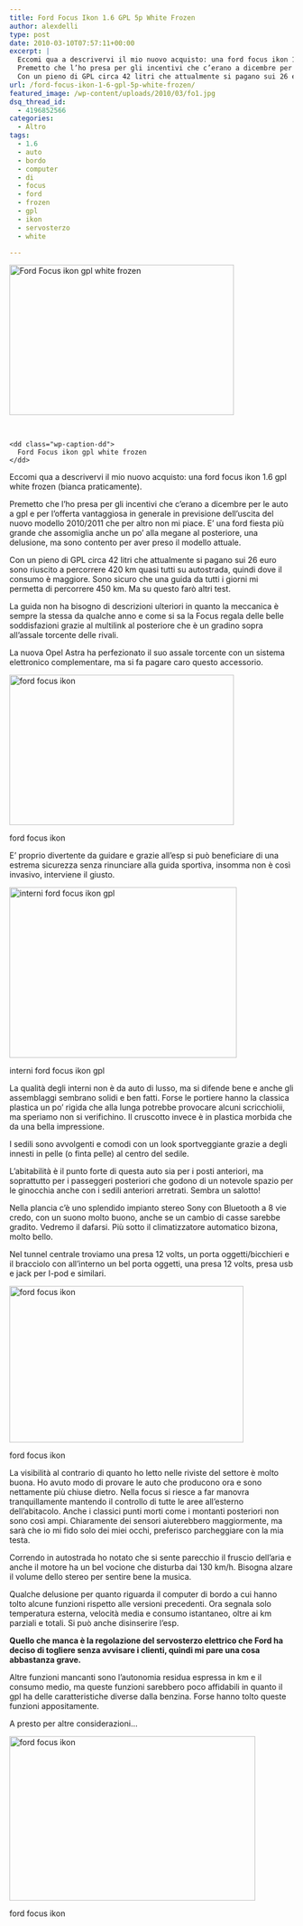 ```yaml
---
title: Ford Focus Ikon 1.6 GPL 5p White Frozen
author: alexdelli
type: post
date: 2010-03-10T07:57:11+00:00
excerpt: |
  Eccomi qua a descrivervi il mio nuovo acquisto: una ford focus ikon 1.6 gpl white frozen (bianca praticamente).
  Premetto che l’ho presa per gli incentivi che c’erano a dicembre per le auto a gpl e per l’offerta vantaggiosa in generale in previsione dell’uscita del nuovo modello 2010/2011 che per altro non mi piace. E’ una ford fiesta più grande che assomiglia anche un po’ alla megane al posteriore, una delusione, ma sono contento per aver preso il modello attuale.
  Con un pieno di GPL circa 42 litri che attualmente si pagano sui 26 euro sono riuscito a percorrere 420 km quasi tutti su autostrada, quindi dove il consumo è maggiore. Sono sicuro che una guida da tutti i giorni mi permetta di percorrere 450 km. Ma su questo farò altri test.
url: /ford-focus-ikon-1-6-gpl-5p-white-frozen/
featured_image: /wp-content/uploads/2010/03/fo1.jpg
dsq_thread_id:
  - 4196852566
categories:
  - Altro
tags:
  - 1.6
  - auto
  - bordo
  - computer
  - di
  - focus
  - ford
  - frozen
  - gpl
  - ikon
  - servosterzo
  - white

---
```

<!--CusAdsVi1-->

<div class="mceTemp">
  <p>
    <a href="https://i2.wp.com/farm3.static.flickr.com/2748/4414943868_683b8a2007_o.jpg"><img loading="lazy" class="   " title="Ford Focus ikon gpl white frozen" src="https://i2.wp.com/farm3.static.flickr.com/2748/4414943868_683b8a2007_o.jpg?resize=398%2C266" alt="Ford Focus ikon gpl white frozen" width="398" height="266" data-recalc-dims="1" /></a>
  </p>
  
  <p>
    &nbsp;
  </p>
  
  <dl id="" class="wp-caption alignleft" style="width: 408px;">
    <dt class="wp-caption-dt">
    </dt>
    
    <dd class="wp-caption-dd">
      Ford Focus ikon gpl white frozen
    </dd>
  </dl>
</div>

Eccomi qua a descrivervi il mio nuovo acquisto: una ford focus ikon 1.6 gpl white frozen (bianca praticamente).

Premetto che l’ho presa per gli incentivi che c’erano a dicembre per le auto a gpl e per l’offerta vantaggiosa in generale in previsione dell’uscita del nuovo modello 2010/2011 che per altro non mi piace. E’ una ford fiesta più grande che assomiglia anche un po’ alla megane al posteriore, una delusione, ma sono contento per aver preso il modello attuale.

Con un pieno di GPL circa 42 litri che attualmente si pagano sui 26 euro sono riuscito a percorrere 420 km quasi tutti su autostrada, quindi dove il consumo è maggiore. Sono sicuro che una guida da tutti i giorni mi permetta di percorrere 450 km. Ma su questo farò altri test.

La guida non ha bisogno di descrizioni ulteriori in quanto la meccanica è sempre la stessa da qualche anno e come si sa la Focus regala delle belle soddisfazioni grazie al multilink al posteriore che è un gradino sopra all’assale torcente delle rivali.

La nuova Opel Astra ha perfezionato il suo assale torcente con un sistema elettronico complementare, ma si fa pagare caro questo accessorio.

<div style="width: 408px" class="wp-caption alignleft">
  <a href="https://i2.wp.com/farm3.static.flickr.com/2687/4414173237_3253073c37_o.jpg"><img loading="lazy" class="    " title="ford focus ikon" src="https://i2.wp.com/farm3.static.flickr.com/2687/4414173237_3253073c37_o.jpg?resize=398%2C266" alt="ford focus ikon" width="398" height="266" data-recalc-dims="1" /></a>
  
  <p class="wp-caption-text">
    ford focus ikon
  </p>
</div>

E’ proprio divertente da guidare e grazie all’esp si può beneficiare di una estrema sicurezza senza rinunciare alla guida sportiva, insomma non è così invasivo, interviene il giusto.

<div style="width: 413px" class="wp-caption alignleft">
  <a href="https://i0.wp.com/farm5.static.flickr.com/4039/4414792188_463f9da72d_o.jpg"><img loading="lazy" title="interni ford focus ikon gpl" src="https://i0.wp.com/farm5.static.flickr.com/4039/4414792188_463f9da72d_o.jpg?resize=403%2C302" alt="interni ford focus ikon gpl" width="403" height="302" data-recalc-dims="1" /></a>
  
  <p class="wp-caption-text">
    interni ford focus ikon gpl
  </p>
</div>

La qualità degli interni non è da auto di lusso, ma si difende bene e anche gli assemblaggi sembrano solidi e ben fatti. Forse le portiere hanno la classica plastica un po’ rigida che alla lunga potrebbe provocare alcuni scricchiolii, ma speriamo non si verifichino. Il cruscotto invece è in plastica morbida che da una bella impressione.

I sedili sono avvolgenti e comodi con un look sportveggiante grazie a degli innesti in pelle (o finta pelle) al centro del sedile.

L’abitabilità è il punto forte di questa auto sia per i posti anteriori, ma soprattutto per i passeggeri posteriori che godono di un notevole spazio per le ginocchia anche con i sedili anteriori arretrati. Sembra un salotto!

Nella plancia c’è uno splendido impianto stereo Sony con Bluetooth a 8 vie credo, con un suono molto buono, anche se un cambio di casse sarebbe gradito. Vedremo il dafarsi. Più sotto il climatizzatore automatico bizona, molto bello.

Nel tunnel centrale troviamo una presa 12 volts, un porta oggetti/bicchieri e il bracciolo con all’interno un bel porta oggetti, una presa 12 volts, presa usb e jack per I-pod e similari.

<div style="width: 425px" class="wp-caption alignleft">
  <a href="https://i1.wp.com/farm5.static.flickr.com/4052/4414177169_555c3d8711_o.jpg"><img loading="lazy" class="  " title="ford focus ikon" src="https://i1.wp.com/farm5.static.flickr.com/4052/4414177169_555c3d8711_o.jpg?resize=415%2C277" alt="ford focus ikon" width="415" height="277" data-recalc-dims="1" /></a>
  
  <p class="wp-caption-text">
    ford focus ikon
  </p>
</div>

La visibilità al contrario di quanto ho letto nelle riviste del settore è molto buona. Ho avuto modo di provare le auto che producono ora e sono nettamente più chiuse dietro. Nella focus si riesce a far manovra tranquillamente mantendo il controllo di tutte le aree all’esterno dell’abitacolo. Anche i classici punti morti come i montanti posteriori non sono così ampi. Chiaramente dei sensori aiuterebbero maggiormente, ma sarà che io mi fido solo dei miei occhi, preferisco parcheggiare con la mia testa.

Correndo in autostrada ho notato che si sente parecchio il fruscio dell’aria e anche il motore ha un bel vocione che disturba dai 130 km/h. Bisogna alzare il volume dello stereo per sentire bene la musica.

Qualche delusione per quanto riguarda il computer di bordo a cui hanno tolto alcune funzioni rispetto alle versioni precedenti. Ora segnala solo temperatura esterna, velocità media e consumo istantaneo, oltre ai km parziali e totali. Si può anche disinserire l’esp.

**Quello che manca è la regolazione del servosterzo elettrico che Ford ha deciso di togliere senza avvisare i clienti, quindi mi pare una cosa abbastanza grave.**

Altre funzioni mancanti sono l’autonomia residua espressa in km e il consumo medio, ma queste funzioni sarebbero poco affidabili in quanto il gpl ha delle caratteristiche diverse dalla benzina. Forse hanno tolto queste funzioni appositamente.

A presto per altre considerazioni…

<div style="width: 446px" class="wp-caption alignleft">
  <a href="https://i0.wp.com/farm5.static.flickr.com/4031/4414174015_451dbe3a08_o.jpg"><img loading="lazy" class="   " title="ford focus ikon" src="https://i0.wp.com/farm5.static.flickr.com/4031/4414174015_451dbe3a08_o.jpg?resize=436%2C291" alt="ford focus ikon" width="436" height="291" data-recalc-dims="1" /></a>
  
  <p class="wp-caption-text">
    ford focus ikon
  </p>
</div>

<div style="font-size: 0px; height: 0px; line-height: 0px; margin: 0; padding: 0; clear: both;">
</div>